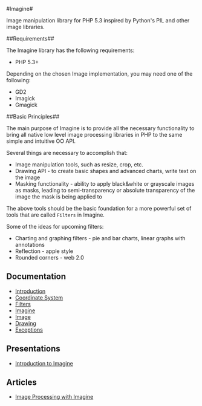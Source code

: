 #Imagine#

Image manipulation library for PHP 5.3 inspired by Python's PIL and other image
libraries.

##Requirements##

The Imagine library has the following requirements:

 - PHP 5.3+

Depending on the chosen Image implementation, you may need one of the following:

 - GD2
 - Imagick
 - Gmagick

##Basic Principles##

The main purpose of Imagine is to provide all the necessary functionality to bring all native low level image processing libraries in PHP to the same simple and intuitive OO API.

Several things are necessary to accomplish that:

* Image manipulation tools, such as resize, crop, etc.
* Drawing API - to create basic shapes and advanced charts, write text on the image
* Masking functionality - ability to apply black&white or grayscale images as masks, leading to semi-transparency or absolute transparency of the image the mask is being applied to

The above tools should be the basic foundation for a more powerful set of tools that are called ``Filters`` in Imagine.

Some of the ideas for upcoming filters:

* Charting and graphing filters - pie and bar charts, linear graphs with annotations
* Reflection - apple style
* Rounded corners - web 2.0

## Documentation ##

 - [Introduction](/avalanche123/Imagine/blob/master/docs/en/introduction.rst "Introduction")
 - [Coordinate System](/avalanche123/Imagine/blob/master/docs/en/coordinates.rst "Coordinate System")
 - [Filters](/avalanche123/Imagine/blob/master/docs/en/filters.rst "Filters and Transformations")
 - [Imagine](/avalanche123/Imagine/blob/master/docs/en/imagine.rst "ImagineInterface")
 - [Image](/avalanche123/Imagine/blob/master/docs/en/image.rst "ImageInterface")
 - [Drawing](/avalanche123/Imagine/blob/master/docs/en/drawing.rst "Drawing")
 - [Exceptions](/avalanche123/Imagine/blob/master/docs/en/exceptions.rst "Exceptions")

## Presentations ##

 - [Introduction to Imagine](http://www.slideshare.net/avalanche123/introduction-toimagine)

## Articles ##

 - [Image Processing with Imagine](http://www.phparch.com/2011/03/image-processing-with-imagine)